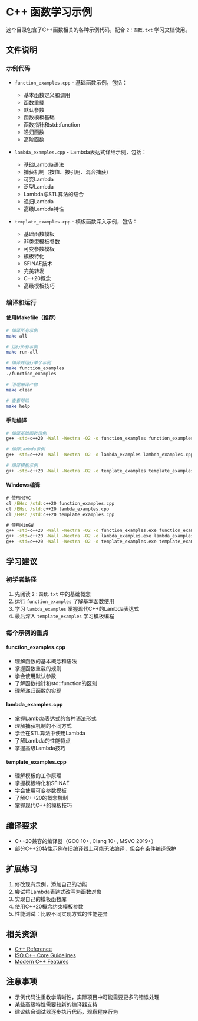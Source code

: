 # C++ 函数学习示例

这个目录包含了C++函数相关的各种示例代码，配合 `2：函数.txt` 学习文档使用。

## 文件说明

### 示例代码
- `function_examples.cpp` - 基础函数示例，包括：
  - 基本函数定义和调用
  - 函数重载
  - 默认参数
  - 函数模板基础
  - 函数指针和std::function
  - 递归函数
  - 高阶函数

- `lambda_examples.cpp` - Lambda表达式详细示例，包括：
  - 基础Lambda语法
  - 捕获机制（按值、按引用、混合捕获）
  - 可变Lambda
  - 泛型Lambda
  - Lambda与STL算法的结合
  - 递归Lambda
  - 高级Lambda特性

- `template_examples.cpp` - 模板函数深入示例，包括：
  - 基础函数模板
  - 非类型模板参数
  - 可变参数模板
  - 模板特化
  - SFINAE技术
  - 完美转发
  - C++20概念
  - 高级模板技巧

### 编译和运行

#### 使用Makefile（推荐）
```bash
# 编译所有示例
make all

# 运行所有示例
make run-all

# 编译并运行单个示例
make function_examples
./function_examples

# 清理编译产物
make clean

# 查看帮助
make help
```

#### 手动编译
```bash
# 编译基础函数示例
g++ -std=c++20 -Wall -Wextra -O2 -o function_examples function_examples.cpp

# 编译Lambda示例
g++ -std=c++20 -Wall -Wextra -O2 -o lambda_examples lambda_examples.cpp

# 编译模板示例
g++ -std=c++20 -Wall -Wextra -O2 -o template_examples template_examples.cpp
```

#### Windows编译
```cmd
# 使用MSVC
cl /EHsc /std:c++20 function_examples.cpp
cl /EHsc /std:c++20 lambda_examples.cpp
cl /EHsc /std:c++20 template_examples.cpp

# 使用MinGW
g++ -std=c++20 -Wall -Wextra -O2 -o function_examples.exe function_examples.cpp
g++ -std=c++20 -Wall -Wextra -O2 -o lambda_examples.exe lambda_examples.cpp
g++ -std=c++20 -Wall -Wextra -O2 -o template_examples.exe template_examples.cpp
```

## 学习建议

### 初学者路径
1. 先阅读 `2：函数.txt` 中的基础概念
2. 运行 `function_examples` 了解基本函数使用
3. 学习 `lambda_examples` 掌握现代C++的Lambda表达式
4. 最后深入 `template_examples` 学习模板编程

### 每个示例的重点

#### function_examples.cpp
- 理解函数的基本概念和语法
- 掌握函数重载的规则
- 学会使用默认参数
- 了解函数指针和std::function的区别
- 理解递归函数的实现

#### lambda_examples.cpp
- 掌握Lambda表达式的各种语法形式
- 理解捕获机制的不同方式
- 学会在STL算法中使用Lambda
- 了解Lambda的性能特点
- 掌握高级Lambda技巧

#### template_examples.cpp
- 理解模板的工作原理
- 掌握模板特化和SFINAE
- 学会使用可变参数模板
- 了解C++20的概念机制
- 掌握现代C++的模板技巧

## 编译要求

- C++20兼容的编译器（GCC 10+, Clang 10+, MSVC 2019+）
- 部分C++20特性示例在旧编译器上可能无法编译，但会有条件编译保护

## 扩展练习

1. 修改现有示例，添加自己的功能
2. 尝试将Lambda表达式改写为函数对象
3. 实现自己的模板函数库
4. 使用C++20概念约束模板参数
5. 性能测试：比较不同实现方式的性能差异

## 相关资源

- [C++ Reference](https://en.cppreference.com/)
- [ISO C++ Core Guidelines](https://isocpp.github.io/CppCoreGuidelines/)
- [Modern C++ Features](https://github.com/AnthonyCalandra/modern-cpp-features)

## 注意事项

- 示例代码注重教学清晰性，实际项目中可能需要更多的错误处理
- 某些高级特性需要较新的编译器支持
- 建议结合调试器逐步执行代码，观察程序行为

